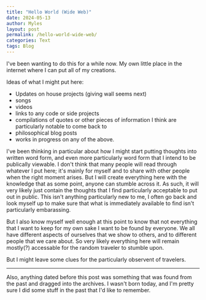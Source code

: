 ```yaml
---
title: "Hello World (Wide Web)"
date: 2024-05-13
author: Myles 
layout: post
permalink: /hello-world-wide-web/
categories: Text
tags: Blog
---
```


I've been wanting to do this for a while now. My own little place in the internet where I can put all of my creations. 

Ideas of what I might put here:
- Updates on house projects (giving wall seems next)
- songs
- videos
- links to any code or side projects
- compilations of quotes or other pieces of information I think are particularly notable to come back to
- philosophical blog posts
- works in progress on any of the above.

I've been thinking in particular about how I might start putting thoughts into written word form, and even more particularly word form that I intend to be publically viewable. I don't think that many people will read through whatever I put here; it's mainly for myself and to share with other people when the right moment arises. But I will create everything here with the knowledge that as some point, anyone can stumble across it. As such, it will very likely just contain the thoughts that I find particularly acceptable to put out in public. This isn't anything particularly new to me, I often go back and look myself up to make sure that what is immediately available to find isn't particularly embarassing. 

But I also know myself well enough at this point to know that not everything that I want to keep for my own sake I want to be found by everyone. We all have different aspects of ourselves that we show to others, and to different people that we care about. So very likely everything here will remain mostly(?) accessable for the random traveler to stumble upon. 

But I might leave some clues for the particularly observent of travelers. 

---

Also, anything dated before this post was something that was found from the past and dragged into the archives. I wasn't born today, and I'm pretty sure I did some stuff in the past that I'd like to remember. 
